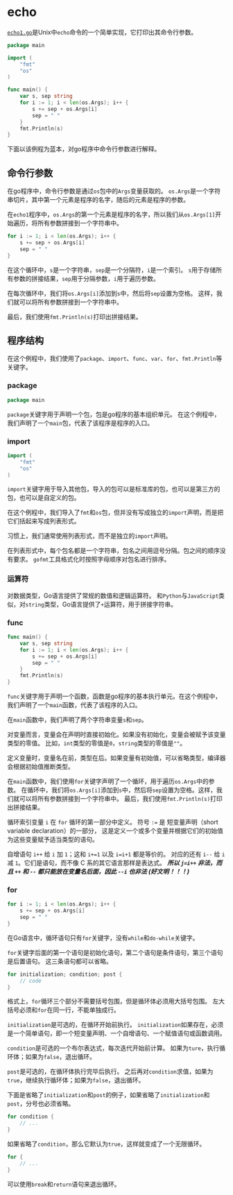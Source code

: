 # echo

[`echo1.go`](./echo1/echo1.go)是Unix中`echo`命令的一个简单实现，它打印出其命令行参数。

```go
package main

import (
	"fmt"
	"os"
)

func main() {
	var s, sep string
	for i := 1; i < len(os.Args); i++ {
		s += sep + os.Args[i]
		sep = " "
	}
	fmt.Println(s)
}
```
下面以该例程为蓝本，对go程序中命令行参数进行解释。

## 命令行参数

在go程序中，命令行参数是通过`os`包中的`Args`变量获取的。
`os.Args`是一个字符串切片，其中第一个元素是程序的名字，随后的元素是程序的参数。

在`echo1`程序中，`os.Args`的第一个元素是程序的名字，所以我们从`os.Args[1]`开始遍历，将所有参数拼接到一个字符串中。

```go
for i := 1; i < len(os.Args); i++ {
	s += sep + os.Args[i]
	sep = " "
}
```

在这个循环中，`s`是一个字符串，`sep`是一个分隔符，`i`是一个索引。
`s`用于存储所有参数的拼接结果，`sep`用于分隔参数，`i`用于遍历参数。

在每次循环中，我们将`os.Args[i]`添加到`s`中，然后将`sep`设置为空格。
这样，我们就可以将所有参数拼接到一个字符串中。

最后，我们使用`fmt.Println(s)`打印出拼接结果。

## 程序结构

在这个例程中，我们使用了`package`、`import`、`func`、`var`、`for`、`fmt.Println`等关键字。

### package
```go
package main
```

`package`关键字用于声明一个包，包是go程序的基本组织单元。
在这个例程中，我们声明了一个`main`包，代表了该程序是程序的入口。

### import

```go
import (
	"fmt"
	"os"
)
```

`import`关键字用于导入其他包，导入的包可以是标准库的包，也可以是第三方的包，也可以是自定义的包。

在这个例程中，我们导入了`fmt`和`os`包，但并没有写成独立的`import`声明，而是把它们括起来写成列表形式。

习惯上，我们通常使用列表形式，而不是独立的`import`声明。

在列表形式中，每个包名都是一个字符串，包名之间用逗号分隔。包之间的顺序没有要求。
`gofmt`工具格式化时按照字母顺序对包名进行排序。

### 运算符

对数据类型，Go语言提供了常规的数值和逻辑运算符。
和`Python`与`JavaScript`类似，对`string`类型，Go语言提供了`+`运算符，用于拼接字符串。

### func

```go
func main() {
	var s, sep string
	for i := 1; i < len(os.Args); i++ {
		s += sep + os.Args[i]
		sep = " "
	}
	fmt.Println(s)
}
```

`func`关键字用于声明一个函数，函数是go程序的基本执行单元。在这个例程中，我们声明了一个`main`函数，代表了该程序的入口。

在`main`函数中，我们声明了两个字符串变量`s`和`sep`。

对变量而言，变量会在声明时直接初始化。如果没有初始化，变量会被赋予该变量类型的零值。
比如，`int`类型的零值是`0`，`string`类型的零值是`""`。

定义变量时，变量名在前，类型在后。如果变量有初始值，可以省略类型，编译器会根据初始值推断类型。

在`main`函数中，我们使用`for`关键字声明了一个循环，用于遍历`os.Args`中的参数。
在循环中，我们将`os.Args[i]`添加到`s`中，然后将`sep`设置为空格。这样，我们就可以将所有参数拼接到一个字符串中。
最后，我们使用`fmt.Println(s)`打印出拼接结果。

循环索引变量 `i` 在 `for` 循环的第一部分中定义。
符号 `:=` 是 短变量声明（short variable declaration）的一部分，
这是定义一个或多个变量并根据它们的初始值为这些变量赋予适当类型的语句。

自增语句 `i++` 给 `i` 加 `1`；这和 `i+=1` 以及 `i=i+1` 都是等价的。
对应的还有 `i--` 给 `i` 减 `1`。它们是语句，而不像 C 系的其它语言那样是表达式。
***所以 `j=i++` 非法，而且 `++` 和 `--` 都只能放在变量名后面，因此 `--i` 也非法 (好文明！！！)***

### for

```go
for i := 1; i < len(os.Args); i++ {
    s += sep + os.Args[i]
    sep = " "
}
```

在Go语言中，循环语句只有`for`关键字，没有`while`和`do-while`关键字。

`for`关键字后面的第一个语句是初始化语句，第二个语句是条件语句，第三个语句是后置语句。
这三条语句都可以省略。

```go
for initialization; condition; post {
    // code
}
```

格式上，`for`循环三个部分不需要括号包围，但是循环体必须用大括号包围。
左大括号必须和`for`在同一行，不能单独成行。

`initialization`是可选的，在循环开始前执行。
`initialization`如果存在，必须是一个简单语句，即一个短变量声明、一个自增语句、一个赋值语句或函数调用。

`condition`是可选的一个布尔表达式，每次迭代开始前计算。
如果为`ture`，执行循环体；如果为`false`，退出循环。

`post`是可选的，在循环体执行完毕后执行。
之后再对`condition`求值，如果为`true`，继续执行循环体；如果为`false`，退出循环。

下面是省略了`initialization`和`post`的例子，如果省略了`initialization`和`post`，分号也必须省略。

```go
for condition {
    // ...
}
```

如果省略了`condition`，那么它默认为`true`，这样就变成了一个无限循环。

```go
for {
    // ...
}
```

可以使用`break`和`return`语句来退出循环。
